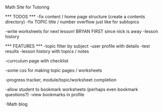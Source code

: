 Math Site for Tutoring


*** TODOS ***
-fix content / home page structure (create a contents directory)
-fix TOPIC title / number overflow just like for subtopics

-write worksheets for next lesson! BRYAN FIRST since nick is away
-lesson history


*** FEATURES ***
-topic filter by subject
-user profile with details
-test results
-lesson history with topics / notes

-currculum page with checklist

-some css for making topic pages / worksheets

-progress tracker, module/topic/worksheet completion


-allow student to bookmark worksheets (perhaps even bookmark questions?)
-view bookmarks in profile




-Math blog
